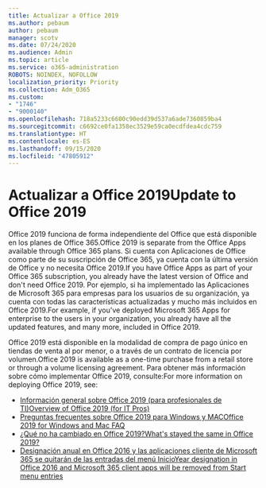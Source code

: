 ```yaml
---
title: Actualizar a Office 2019
ms.author: pebaum
author: pebaum
manager: scotv
ms.date: 07/24/2020
ms.audience: Admin
ms.topic: article
ms.service: o365-administration
ROBOTS: NOINDEX, NOFOLLOW
localization_priority: Priority
ms.collection: Adm_O365
ms.custom:
- "1746"
- "9000140"
ms.openlocfilehash: 718a5233c6600c90edd39d537a6ade7360859ba4
ms.sourcegitcommit: c6692ce0fa1358ec3529e59ca0ecdfdea4cdc759
ms.translationtype: HT
ms.contentlocale: es-ES
ms.lasthandoff: 09/15/2020
ms.locfileid: "47805912"
---
```

# <a name="update-to-office-2019"></a><span data-ttu-id="13685-102">Actualizar a Office 2019</span><span class="sxs-lookup"><span data-stu-id="13685-102">Update to Office 2019</span></span>

<span data-ttu-id="13685-103">Office 2019 funciona de forma independiente del Office que está disponible en los planes de Office 365.</span><span class="sxs-lookup"><span data-stu-id="13685-103">Office 2019 is separate from the Office Apps available through Office 365 plans.</span></span> <span data-ttu-id="13685-104">Si cuenta con Aplicaciones de Office como parte de su suscripción de Office 365, ya cuenta con la última versión de Office y no necesita Office 2019.</span><span class="sxs-lookup"><span data-stu-id="13685-104">If you have Office Apps as part of your Office 365 subscription, you already have the latest version of Office and don't need Office 2019.</span></span> <span data-ttu-id="13685-105">Por ejemplo, si ha implementado las Aplicaciones de Microsoft 365 para empresas para los usuarios de su organización, ya cuenta con todas las características actualizadas y mucho más incluidos en Office 2019.</span><span class="sxs-lookup"><span data-stu-id="13685-105">For example, if you've deployed Microsoft 365 Apps for enterprise to the users in your organization, you already have all the updated features, and many more, included in Office 2019.</span></span>

<span data-ttu-id="13685-106">Office 2019 está disponible en la modalidad de compra de pago único en tiendas de venta al por menor, o a través de un contrato de licencia por volumen.</span><span class="sxs-lookup"><span data-stu-id="13685-106">Office 2019 is available as a one-time purchase from a retail store or through a volume licensing agreement.</span></span> <span data-ttu-id="13685-107">Para obtener más información sobre cómo implementar Office 2019, consulte:</span><span class="sxs-lookup"><span data-stu-id="13685-107">For more information on deploying Office 2019, see:</span></span>  

- [<span data-ttu-id="13685-108">Información general sobre Office 2019 (para profesionales de TI)</span><span class="sxs-lookup"><span data-stu-id="13685-108">Overview of Office 2019 (for IT Pros)</span></span>](https://docs.microsoft.com/deployoffice/office2019/overview)  
- [<span data-ttu-id="13685-109">Preguntas frecuentes sobre Office 2019 para Windows y MAC</span><span class="sxs-lookup"><span data-stu-id="13685-109">Office 2019 for Windows and Mac FAQ</span></span>](https://support.microsoft.com/help/4133312)  
- [<span data-ttu-id="13685-110">¿Qué no ha cambiado en Office 2019?</span><span class="sxs-lookup"><span data-stu-id="13685-110">What's stayed the same in Office 2019?</span></span>](https://docs.microsoft.com/deployoffice/office2019/overview#whats-stayed-the-same-in-office-2019)  
- [<span data-ttu-id="13685-111">Designación anual en Office 2016 y las aplicaciones cliente de Microsoft 365 se quitarán de las entradas del menú Inicio</span><span class="sxs-lookup"><span data-stu-id="13685-111">Year designation in Office 2016 and Microsoft 365 client apps will be removed from Start menu entries</span></span>](https://support.office.com/article/8fe5e052-76d2-49de-af30-2e84ed3da907?wt.mc_id=Alchemy_ClientDIA)
